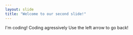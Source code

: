 ```yaml
---
layout: slide
title: "Welcome to our second slide!"
---
```

I'm coding! Coding agressively
Use the left arrow to go back!
